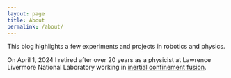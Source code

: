 ```yaml
---
layout: page
title: About
permalink: /about/
---
```



This blog highlights a few experiments and projects in robotics and physics.

On April 1, 2024 I retired after over 20 years as a physicist at Lawrence Livermore National Laboratory working in [inertial confinement fusion](https://en.wikipedia.org/wiki/Inertial_confinement_fusion).

